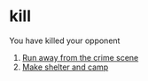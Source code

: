 # kill
You have killed your opponent
1. [Run away from the crime scene](win.md)
2. [Make shelter and camp](die.md)